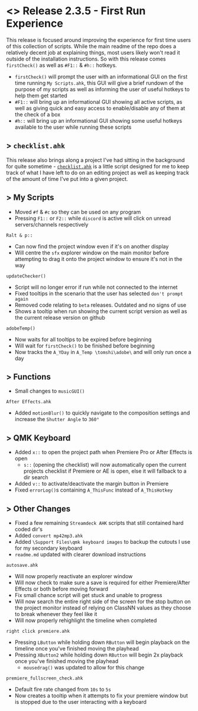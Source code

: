 # <> Release 2.3.5 - First Run Experience
This release is focused around improving the experience for first time users of this collection of scripts. While the main readme of the repo does a relatively decent job at explaining things, most users likely won't read it outside of the installation instructions. So with this release comes `firstCheck()` as well as `#F1::` & `#h::` hotkeys.

- `firstCheck()` will prompt the user with an informational GUI on the first time running `My Scripts.ahk`, this GUI will give a brief rundown of the purpose of my scripts as well as informing the user of useful hotkeys to help them get started
- `#F1::` will bring up an informational GUI showing all active scripts, as well as giving quick and easy access to enable/disable any of them at the check of a box
- `#h::` will bring up an informational GUI showing some useful hotkeys available to the user while running these scripts

## > `checklist.ahk`
This release also brings along a project I've had sitting in the background for quite sometime - [`checklist.ahk`](https://github.com/Tomshiii/ahk/blob/main/checklist.ahk) is a little script designed for me to keep track of what I have left to do on an editing project as well as keeping track of the amount of time I've put into a given project.

## > My Scripts
- Moved `#f` & `#c` so they can be used on any program
- Pressing `F1::` or `F2::` while `discord` is active will click on unread servers/channels respectively

`Ralt & p::`
- Can now find the project window even if it's on another display
- Will centre the `sfx` explorer window on the main monitor before attempting to drag it onto the project window to ensure it's not in the way

`updateChecker()`
- Script will no longer error if run while not connected to the internet
- Fixed tooltips in the scenario that the user has selected `don't prompt again`
- Removed code relating to `beta` releases. Outdated and no signs of use
- Shows a tooltip when run showing the current script version as well as the current release version on github

`adobeTemp()`
- Now waits for all tooltips to be expired before beginning
- Will wait for `firstCheck()` to be finished before beginning
- Now tracks the `A_YDay` in `A_Temp \tomshi\adobe\` and will only run once a day

## > Functions
- Small changes to `musicGUI()`

`After Effects.ahk`
- Added `motionBlur()` to quickly navigate to the composition settings and increase the `Shutter Angle` to `360°`

## > QMK Keyboard
- Added `x::` to open the project path when Premiere Pro or After Effects is open
    - `s::` (opening the checklist) will now automatically open the current projects checklist if Premiere or AE is open, else it will fallback to a dir search
- Added `v::` to activate/deactivate the margin button in Premiere
- Fixed `errorLog()`s containing `A_ThisFunc` instead of `A_ThisHotkey`

## > Other Changes
- Fixed a few remaining `Streamdeck AHK` scripts that still contained hard coded dir's
- Added `convert mp42mp3.ahk`
- Added `\Support Files\qmk keyboard images` to backup the cutouts I use for my secondary keyboard
- `readme.md` updated with clearer download instructions

`autosave.ahk`
- Will now properly reactivate an explorer window
- Will now check to make sure a save is required for either Premiere/After Effects or both before moving forward
- Fix small chance script will get stuck and unable to progress
- Will now search the entire right side of the screen for the stop button on the project monitor instead of relying on ClassNN values as they choose to break whenever they feel like it
- Will now properly rehighlight the timeline when completed

`right click premiere.ahk`
- Pressing `LButton` while holding down `RButton` will begin playback on the timeline once you've finished moving the playhead
- Pressing `XButton2` while holding down `RButton` will begin 2x playback once you've finished moving the playhead
    - `mousedrag()` was updated to allow for this change

`premiere_fullscreen_check.ahk`
- Default fire rate changed from `10s` to `5s`
- Now creates a tooltip when it attempts to fix your premiere window but is stopped due to the user interacting with a keyboard